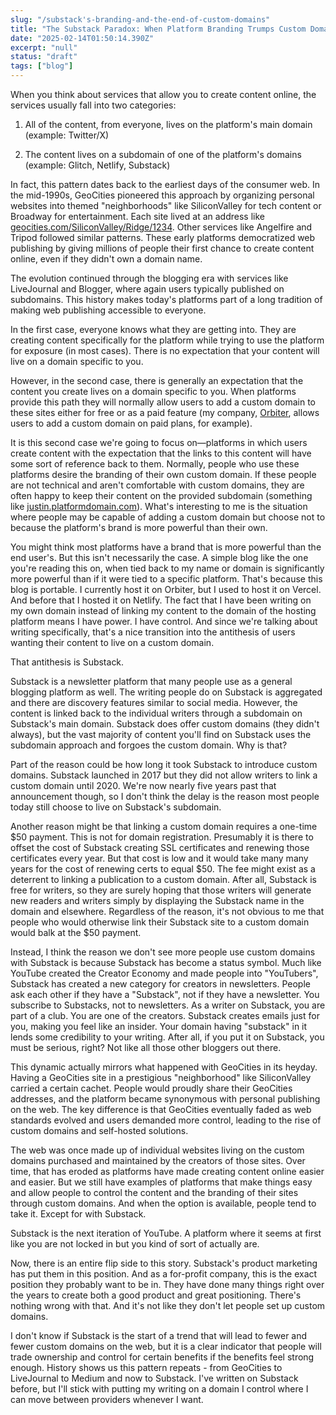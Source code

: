 ```yaml
---
slug: "/substack's-branding-and-the-end-of-custom-domains"
title: "The Substack Paradox: When Platform Branding Trumps Custom Domains"
date: "2025-02-14T01:50:14.390Z"
excerpt: "null"
status: "draft"
tags: ["blog"]
---
```

When you think about services that allow you to create content online, the services usually fall into two categories:

1.  All of the content, from everyone, lives on the platform's main domain (example: Twitter/X)
    
2.  The content lives on a subdomain of one of the platform's domains (example: Glitch, Netlify, Substack)
    

In fact, this pattern dates back to the earliest days of the consumer web. In the mid-1990s, GeoCities pioneered this approach by organizing personal websites into themed "neighborhoods" like SiliconValley for tech content or Broadway for entertainment. Each site lived at an address like [geocities.com/SiliconValley/Ridge/1234](http://geocities.com/SiliconValley/Ridge/1234). Other services like Angelfire and Tripod followed similar patterns. These early platforms democratized web publishing by giving millions of people their first chance to create content online, even if they didn't own a domain name.

The evolution continued through the blogging era with services like LiveJournal and Blogger, where again users typically published on subdomains. This history makes today's platforms part of a long tradition of making web publishing accessible to everyone.

In the first case, everyone knows what they are getting into. They are creating content specifically for the platform while trying to use the platform for exposure (in most cases). There is no expectation that your content will live on a domain specific to you.

However, in the second case, there is generally an expectation that the content you create lives on a domain specific to you. When platforms provide this path they will normally allow users to add a custom domain to these sites either for free or as a paid feature (my company, [Orbiter](https://orbiter.host), allows users to add a custom domain on paid plans, for example).

It is this second case we're going to focus on—platforms in which users create content with the expectation that the links to this content will have some sort of reference back to them. Normally, people who use these platforms desire the branding of their own custom domain. If these people are not technical and aren't comfortable with custom domains, they are often happy to keep their content on the provided subdomain (something like [justin.platformdomain.com](http://justin.platformdomain.com)). What's interesting to me is the situation where people may be capable of adding a custom domain but choose not to because the platform's brand is more powerful than their own.

You might think most platforms have a brand that is more powerful than the end user's. But this isn't necessarily the case. A simple blog like the one you're reading this on, when tied back to my name or domain is significantly more powerful than if it were tied to a specific platform. That's because this blog is portable. I currently host it on Orbiter, but I used to host it on Vercel. And before that I hosted it on Netlify. The fact that I have been writing on my own domain instead of linking my content to the domain of the hosting platform means I have power. I have control. And since we're talking about writing specifically, that's a nice transition into the antithesis of users wanting their content to live on a custom domain.

That antithesis is Substack.

Substack is a newsletter platform that many people use as a general blogging platform as well. The writing people do on Substack is aggregated and there are discovery features similar to social media. However, the content is linked back to the individual writers through a subdomain on Substack's main domain. Substack does offer custom domains (they didn't always), but the vast majority of content you'll find on Substack uses the subdomain approach and forgoes the custom domain. Why is that?

Part of the reason could be how long it took Substack to introduce custom domains. Substack launched in 2017 but they did not allow writers to link a custom domain until 2020. We're now nearly five years past that announcement though, so I don't think the delay is the reason most people today still choose to live on Substack's subdomain.

Another reason might be that linking a custom domain requires a one-time $50 payment. This is not for domain registration. Presumably it is there to offset the cost of Substack creating SSL certificates and renewing those certificates every year. But that cost is low and it would take many many years for the cost of renewing certs to equal $50. The fee might exist as a deterrent to linking a publication to a custom domain. After all, Substack is free for writers, so they are surely hoping that those writers will generate new readers and writers simply by displaying the Substack name in the domain and elsewhere. Regardless of the reason, it's not obvious to me that people who would otherwise link their Substack site to a custom domain would balk at the $50 payment.

Instead, I think the reason we don't see more people use custom domains with Substack is because Substack has become a status symbol. Much like YouTube created the Creator Economy and made people into "YouTubers", Substack has created a new category for creators in newsletters. People ask each other if they have a "Substack", not if they have a newsletter. You subscribe to Substacks, not to newsletters. As a writer on Substack, you are part of a club. You are one of the creators. Substack creates emails just for you, making you feel like an insider. Your domain having "substack" in it lends some credibility to your writing. After all, if you put it on Substack, you must be serious, right? Not like all those other bloggers out there.

This dynamic actually mirrors what happened with GeoCities in its heyday. Having a GeoCities site in a prestigious "neighborhood" like SiliconValley carried a certain cachet. People would proudly share their GeoCities addresses, and the platform became synonymous with personal publishing on the web. The key difference is that GeoCities eventually faded as web standards evolved and users demanded more control, leading to the rise of custom domains and self-hosted solutions.

The web was once made up of individual websites living on the custom domains purchased and maintained by the creators of those sites. Over time, that has eroded as platforms have made creating content online easier and easier. But we still have examples of platforms that make things easy and allow people to control the content and the branding of their sites through custom domains. And when the option is available, people tend to take it. Except for with Substack.

Substack is the next iteration of YouTube. A platform where it seems at first like you are not locked in but you kind of sort of actually are.

Now, there is an entire flip side to this story. Substack's product marketing has put them in this position. And as a for-profit company, this is the exact position they probably want to be in. They have done many things right over the years to create both a good product and great positioning. There's nothing wrong with that. And it's not like they don't let people set up custom domains.

I don't know if Substack is the start of a trend that will lead to fewer and fewer custom domains on the web, but it is a clear indicator that people will trade ownership and control for certain benefits if the benefits feel strong enough. History shows us this pattern repeats - from GeoCities to LiveJournal to Medium and now to Substack. I've written on Substack before, but I'll stick with putting my writing on a domain I control where I can move between providers whenever I want.